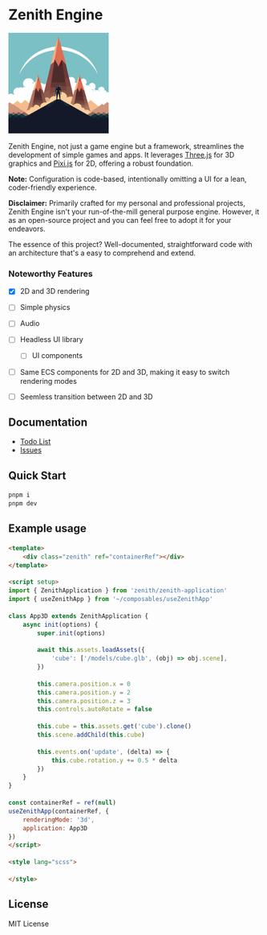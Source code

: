 # Zenith Engine

<img src="./docs/zenith-logo.svg" alt="Alt text" width="200" height="200" style="pointer-events: none; user-select: none;"/>

Zenith Engine, not just a game engine but a framework, streamlines the development of simple games and apps. It leverages [Three.js](https://threejs.org/) for 3D graphics and [Pixi.js](https://www.pixijs.com/) for 2D, offering a robust foundation. 

**Note:** Configuration is code-based, intentionally omitting a UI for a lean, coder-friendly experience.

**Disclaimer:** Primarily crafted for my personal and professional projects, Zenith Engine isn't your run-of-the-mill general purpose engine. However, it as an open-source project and you can feel free to adopt it for your endeavors.

The essence of this project? Well-documented, straightforward code with an architecture that's a easy to comprehend and extend.

### Noteworthy Features
- [x] 2D and 3D rendering
- [ ] Simple physics
- [ ] Audio
- [ ] Headless UI library
  - [ ] UI components
- [ ] Same ECS components for 2D and 3D, making it easy to switch rendering modes
- [ ] Seemless transition between 2D and 3D


## Documentation
- [Todo List](./docs/todos.md)
- [Issues](./docs/issues.md)

## Quick Start

```bash
pnpm i
pnpm dev
```

## Example usage
```html
<template>
    <div class="zenith" ref="containerRef"></div>
</template>

<script setup>
import { ZenithApplication } from 'zenith/zenith-application'
import { useZenithApp } from '~/composables/useZenithApp'

class App3D extends ZenithApplication {
    async init(options) {
        super.init(options)

        await this.assets.loadAssets({
            'cube': ['/models/cube.glb', (obj) => obj.scene],
        })

        this.camera.position.x = 0
        this.camera.position.y = 2
        this.camera.position.z = 3
        this.controls.autoRotate = false
        
        this.cube = this.assets.get('cube').clone()
        this.scene.addChild(this.cube)

        this.events.on('update', (delta) => {
            this.cube.rotation.y += 0.5 * delta
        })
    }
}

const containerRef = ref(null)
useZenithApp(containerRef, {
    renderingMode: '3d',
    application: App3D
})
</script>

<style lang="scss">

</style>
```

## License
MIT License

